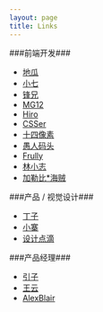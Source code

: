 ```yaml
---
layout: page 
title: Links
---
```


###前端开发###

*   [地瓜](http://www.etosun.com/ "付小运")
*   [小七](http://sev7n.net/ "杨剑锋")
*   [锋兄](http://www.zarcck.com/ "赵宇锋")
*   [MG12](http://www.neoease.com/ "吴钊")
*   [Hiro](http://www.ihiro.org/ "Hiro")
*   [CSSer](http://blog.owncsser.com/ "CSSer")
*   [十四像素](http://www.14px.com/ "十四像素")
*   [愚人码头](http://www.css88.com/ "愚人码头")
*   [Frully](http://frully.org/ "Frully")
*   [林小志](http://blog.linxz.de/ "林友赛")
*   [加勒比*海贼](http://www.yaohaixiao.com/ "加勒比*海贼")

###产品 / 视觉设计###

*   [丁子](http://www.dingzhijun.com/ "丁志君")
*   [小寨](http://www.iamxiaozhai.com/ "小寨")
*   [设计点滴](http://tanxdesign.com/ "设计点滴")

###产品经理###

*   [引子](http://www.yinzi.org/ "史路引")
*   [王云](http://www.iamwy.com/ "王云")
*   [AlexBlair](http://www.alexblair.org/ "章秋人")